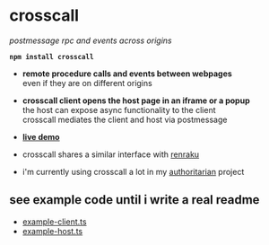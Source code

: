 
# crosscall

*postmessage rpc and events across origins*

**`npm install crosscall`**

- **remote procedure calls and events between webpages**  
  even if they are on different origins  

- **crosscall client opens the host page in an iframe or a popup**  
  the host can expose async functionality to the client  
  crosscall mediates the client and host via postmessage  

- [**live demo**](https://chasemoskal.com/crosscall/)

- crosscall shares a similar interface with [renraku](https://github.com/chase-moskal/renraku)

- i'm currently using crosscall a lot in my [authoritarian](https://github.com/chase-moskal/authoritarian-client) project

## see example code until i write a real readme

- [example-client.ts](source/examples/example-client.ts)
- [example-host.ts](source/examples/example-host.ts)
